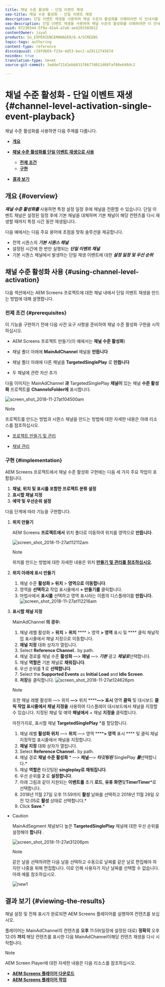 ```yaml
---
title: 채널 수준 활성화 - 단일 이벤트 재생
seo-title: 채널 수준 활성화 - 단일 이벤트 재생
description: 단일 이벤트 재생을 사용하여 채널 수준의 활성화를 이해하려면 이 안내서를 따르십시오.
seo-description: 단일 이벤트 재생을 사용하여 채널 수준의 활성화를 이해하려면 이 안내서를 따르십시오.
uuid: 87230344-5f9a-42a4-a7a8-ae4203303612
contentOwner: jsyal
products: SG_EXPERIENCEMANAGER/6.4/SCREENS
topic-tags: authoring
content-type: reference
discoiquuid: c28fd669-f23e-4d53-bec1-a2911274567d
noindex: true
translation-type: tm+mt
source-git-commit: 3addef2141ebb831f8677d011d68faf88e648dc2

---
```



# 채널 수준 활성화 - 단일 이벤트 재생{#channel-level-activation-single-event-playback}

채널 수준 활성화를 사용하면 다음 주제를 다룹니다.

* **[개요](/help/screens/channel-level-activation.md#overview)**
* **[채널 수준 활성화를 단일 이벤트 재생으로 사용](/help/screens/channel-level-activation.md#using-channel-level-activation)**

   * **[전제 조건](/help/screens/channel-level-activation.md#prerequisites)**
   * **[구현](/help/screens/channel-level-activation.md#implementation)**

* **[결과 보기](/help/screens/channel-level-activation.md#viewing-the-results)**

## 개요 {#overview}

***채널 수준 활성화를*** 사용하면 특정 설정 일정 후에 채널을 전환할 수 있습니다. 단일 이벤트 채널은 설정된 일정 후에 기본 채널을 대체하며 기본 채널이 해당 컨텐츠를 다시 재생할 때까지 특정 시간 동안 재생됩니다.

다음 예에서는 다음 주요 용어에 초점을 맞춰 솔루션을 제공합니다.

* 전역 시퀀스의 ***기본 시퀀스 채널***
* 설정된 시간에 한 번만 실행되는 ***단일 이벤트 채널***
* 기본 시퀀스 채널에서 발생하는 단일 재생 이벤트에 대한 ***설정 일정 및 우선 순위***

## 채널 수준 활성화 사용 {#using-channel-level-activation}

다음 섹션에서는 AEM Screens 프로젝트에 대한 채널 내에서 단일 이벤트 재생을 만드는 방법에 대해 설명합니다.

### 전제 조건 {#prerequisites}

이 기능을 구현하기 전에 다음 사전 요구 사항을 준비하여 채널 수준 활성화 구현을 시작하십시오.

* AEM Screens 프로젝트 만들기(이 예에서는 **채널 수준 활성화**)

* 채널 폴더 아래에 **MainAdChannel** 채널을 **만듭니다**

* 채널 폴더 아래에 다른 채널을 **TargetedSinglePlay** 로 **만듭니다**

* 두 채널에 관련 자산 추가

다음 이미지는 MainAdChannel **과** TargetedSinglePlay **채널이** 있는 채널 **수준 활성화** 프로젝트를 **ChannelsFolder에** 표시합니다.

![screen_shot_2018-11-27at104500am](assets/screen_shot_2018-11-27at104500am.png)

>[!NOTE]
>
>프로젝트를 만드는 방법과 시퀀스 채널을 만드는 방법에 대한 자세한 내용은 아래 리소스를 참조하십시오.
>
>* [프로젝트 만들기 및 관리](/help/screens/creating-a-screens-project.md)
   >
   >
* [채널 관리](/help/screens/managing-channels.md)
>



### 구현 {#implementation}

AEM Screens 프로젝트에서 채널 수준 활성화 구현에는 다음 세 가지 주요 작업이 포함됩니다.

1. **채널, 위치 및 표시를 포함한 프로젝트 분류 설정**
1. **표시할 채널 지정**
1. **예약 및 우선순위 설정**

다음 단계에 따라 기능을 구현합니다.

1. **위치 만들기**

   AEM Screens **프로젝트에서** 위치 폴더로 이동하여 위치를 영역으로 **만듭니다**.

   ![screen_shot_2018-11-27at112112am](assets/screen_shot_2018-11-27at112112am.png)

   >[!NOTE]
   >
   >위치를 만드는 방법에 대한 자세한 내용은 위치 **[만들기 및 관리를 참조하십시오](/help/screens/managing-locations.md)**.

1. **위치 아래에 표시 만들기**

   1. 채널 수준 **활성화 > 위치** > **영역으로** **이동합니다**.
   1. 영역을 **선택하고** 작업 표시줄에서 **+ 만들기를** 클릭합니다.
   1. 마법사에서 **표시를** 선택하고 영역 표시라는 이름의 디스플레이를 **만듭니다.**
   ![screen_shot_2018-11-27at112216am](assets/screen_shot_2018-11-27at112216am.png)

1. **표시할 채널 지정**

   MainAdChannel **의 경우:**

   1. 채널 레벨 활성화 > **위치** > **위치** **** > 영역 **> 영역** 표시 및 **** 클릭 채널작업 표시줄에서 채널 지정으로 이동합니다.
   1. **채널 지정** 대화 상자가 열립니다.
   1. Select **Reference Channel**.. by path.
   1. 채널 경로를 채널 수준 **활성화** —> **채널** —> ***기본*** 광고 ***채널로***&#x200B;선택합니다.
   1. 채널 **역할은** 기본 채널로 **채워집니다**.
   1. 우선 순위를 **1** 로 **선택합니다**.
   1. Select the **Supported Events** as **Initial Load** and **Idle Screen**.
   1. **저장**&#x200B;을 클릭합니다.
   ![screen_shot_2018-11-27at124626pm](assets/screen_shot_2018-11-27at124626pm.png)

   >[!NOTE]
   >
   >또한 채널 레벨 활성화 —> 위치 **—>** 위치 ******—> 표시** 영역 **클릭** 및 대시보드 **클릭 작업 표시줄에서 채널 지정을** 사용하여 디스플레이 대시보드에서 채널을 지정할 수 있습니다. 지정된 채널 및 예약 **패널에서** + 채널 **지정을** 클릭합니다.

   마찬가지로, 표시할 채널 **TargetedSinglePlay** *를 할당합니다.

   1. 채널 레벨 **활성화 위치** —> **위치** —> 영역 ******> 영역** 표시 **** 및 클릭 채널 지정작업 표시줄에서 채널을 지정합니다.
   1. **채널 지정** 대화 상자가 열립니다.
   1. Select **Reference Channel**.. by path.
   1. 채널 경로 **채널 수준 활성화** * —> **채널**—> ***타깃팅된*** SinglePlay ***를***&#x200B;선택합니다.*
   1. 채널 **역할은** 타깃팅된 **singleplay로 채워집니다**.
   1. 우선 순위를 **2** 로 **설정합니다**.
   1. 아래 그림과 같이 지원되는 **이벤트를** 초기 **로드**, **유휴 화면**&#x200B;및&#x200B;**TimerTimer***로 선택합니다.
   1. 2018년 11월 27일 오후 11:59까지 **활성** 날짜를 선택하고 2018년 11월 28일 오전 12:05로 **활성** 상태로 선택합니다.*
   1. Click **Save**.*
*
   >[!CAUTION]
   MainAdSegment 채널보다 높은 **TargetedSinglePlay** 채널에 대한 우선 순위를 설정해야 **합니다** .

   ![screen_shot_2018-11-27at31206pm](assets/screen_shot_2018-11-27at31206pm.png)

   >[!NOTE]
   같은 날을 선택하려면 다음 날을 선택하고 수동으로 날짜를 같은 날로 편집해야 하지만 나중을 위해 편집합니다. 이로 인해 사용자가 지난 날짜를 선택할 수 없습니다. 아래 예를 참조하십시오.

   ![new1](assets/new1.gif)

## 결과 보기 {#viewing-the-results}

채널 설정 및 전체 표시가 완료되면 AEM Screens 플레이어를 실행하여 컨텐츠를 보십시오.

플레이어는 MainAdChannel의 컨텐츠를 **오후** 11:59(일정에 설정된 대로) **정확히** 오후 12:05 **까지** 해당 컨텐츠를 표시한 다음 MainAdChannel이해당 컨텐츠 재생을 다시 시작합니다.

>[!NOTE]
AEM Screen Player에 대한 자세한 내용은 다음 리소스를 참조하십시오.
* [**AEM Screens 플레이어 다운로드&#x200B;**](https://download.macromedia.com/screens/)
* [**AEM Screens 플레이어 작업&#x200B;**](/help/screens/working-with-screens-player.md)



